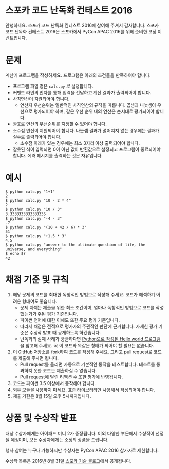 # 스포카 코드 난독화 컨테스트 2016

안녕하세요. 스포카 코드 난독화 컨테스트 2016에 참여해 주셔서 감사합니다. 스포카 코드 난독화 컨테스트 2016은 스포카에서 PyCon APAC 2016를 위해 준비한 코딩 이벤트입니다.

# 문제

계산기 프로그램을 작성하세요. 프로그램은 아래의 조건들을 만족하여야 합니다.

* 프로그램 파일 명은 `calc.py` 로 설정합니다.
* 커맨드 라인의 인자를 통해 입력을 전달하고 계산 결과가 출력되어야 합니다.
* 사칙연산이 지원되어야 합니다.
   * 연산자 우선순위는 일반적인 사칙연산의 규칙을 따릅니다. 곱셈과 나눗셈이 우선으로 평가되어야 하며, 같은 우선 순위 내의 연산은 순서대로 평가되어야 합니다.
* 괄호로 연산의 우선순위를 지정할 수 있어야 합니다.
* 소수점 연산이 지원되어야 합니다. 나눗셈 결과가 떨어지지 않는 경우에는 결과가 실수로 출력되어야 합니다.
   * 소수점 아래가 있는 경우에는 최소 3자리 이상 출력되어야 합니다.
* 잘못된 식이 입력되면 0이 아닌 값이 반환값으로 설정되고 프로그램이 종료되어야 합니다. 에러 메시지를 출력하는 것은 자유입니다.

# 예시
```shell
$ python calc.py "1+1"
2
$ python calc.py "10 - 2 * 4"
2
$ python calc.py "10 / 3"
3.3333333333333335
$ python calc.py "-4 - 3"
-7
$ python calc.py "(10 + 42 / 6) * 3"
51
$ python calc.py "+1.5 * 3"
4.5
$ python calc.py "answer to the ultimate question of life, the universe, and everything"
$ echo $?
42
```

# 채점 기준 및 규칙

1. 해당 문제의 코드를 최대한 독창적인 방법으로 작성해 주세요. 코드가 해석하기 어려운 형태여도 좋습니다.
   * 문제 자체는 제출을 위한 최소 조건이며, 얼마나 독창적인 방법으로 코드를 작성했는가가 주된 평가 기준입니다.
   * 파이썬 언어에 대한 이해도 또한 주요 평가 기준입니다.
   * 따라서 채점은 전적으로 평가자의 주관적인 판단에 근거합니다. 자세한 평가 기준은 수상작 발표 때 공개하도록 하겠습니다.
   * 난독화의 실제 사례가 궁금하다면 [Python으로 작성된 Hello world 프로그램](https://benkurtovic.com/2014/06/01/obfuscating-hello-world.html)을 참고해 주세요. 꼭 이 코드와 똑같은 형태가 되어야 할 필요는 없습니다.
2. 이 GitHub 저장소를 fork하여 코드를 작성해 주세요. 그리고 pull request로 코드를 제출해 주시면 됩니다.
   * Pull request를 올리면 자동으로 기본적인 동작을 테스트합니다. 테스트를 통과하지 못한 코드는 제출하실 수 없습니다.
   * Pull request에 달린 리액션 수 또한 평가에 반영됩니다.
3. 코드는 파이썬 3.5 이상에서 동작해야 합니다.
4. 외부 모듈을 사용하지 마세요. [표준 라이브러리](https://docs.python.org/3/library/)만 사용해서 작성되어야 합니다.
5. 제출 기한은 8월 15일 오후 5시까지입니다.

# 상품 및 수상작 발표

대상 수상자에게는 아이패드 미니 2가 증정됩니다. 이외 다양한 부문에서 수상작이 선정될 예정이며, 모든 수상자에게는 소정의 상품을 드립니다.

행사 참여는 누구나 가능하지만 수상자는 PyCon APAC 2016 참가자로 제한합니다.

수상작 목록은 2016년 8월 31일 [스포카 기술 블로그](https://spoqa.github.io/)에서 공개됩니다.
